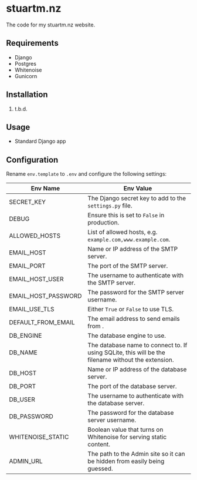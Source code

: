 # stuartm.nz

The code for my stuartm.nz website.

## Requirements

- Django
- Postgres
- Whitenoise
- Gunicorn

## Installation

1. t.b.d.

## Usage

- Standard Django app

## Configuration

Rename `env.template` to `.env` and configure the following settings:

| Env Name            | Env Value                                                                                          |
| ------------------- | -------------------------------------------------------------------------------------------------- |
| SECRET_KEY          | The Django secret key to add to the `settings.py` file.                                            |
| DEBUG               | Ensure this is set to `False` in production.                                                       |
| ALLOWED_HOSTS       | List of allowed hosts, e.g. `example.com,www.example.com`.                                         |
| EMAIL_HOST          | Name or IP address of the SMTP server.                                                             |
| EMAIL_PORT          | The port of the SMTP server.                                                                       |
| EMAIL_HOST_USER     | The username to authenticate with the SMTP server.                                                 |
| EMAIL_HOST_PASSWORD | The password for the SMTP server username.                                                         |
| EMAIL_USE_TLS       | Either `True` or `False` to use TLS.                                                               |
| DEFAULT_FROM_EMAIL  | The email address to send emails from .                                                            |
| DB_ENGINE           | The database engine to use.                                                                        |
| DB_NAME             | The database name to connect to. If using SQLite, this will be the filename without the extension. |
| DB_HOST             | Name or IP address of the database server.                                                         |
| DB_PORT             | The port of the database server.                                                                   |
| DB_USER             | The username to authenticate with the database server.                                             |
| DB_PASSWORD         | The password for the database server username.                                                     |
| WHITENOISE_STATIC   | Boolean value that turns on Whitenoise for serving static content.                                 |
| ADMIN_URL           | The path to the Admin site so it can be hidden from easily being guessed.                          |
